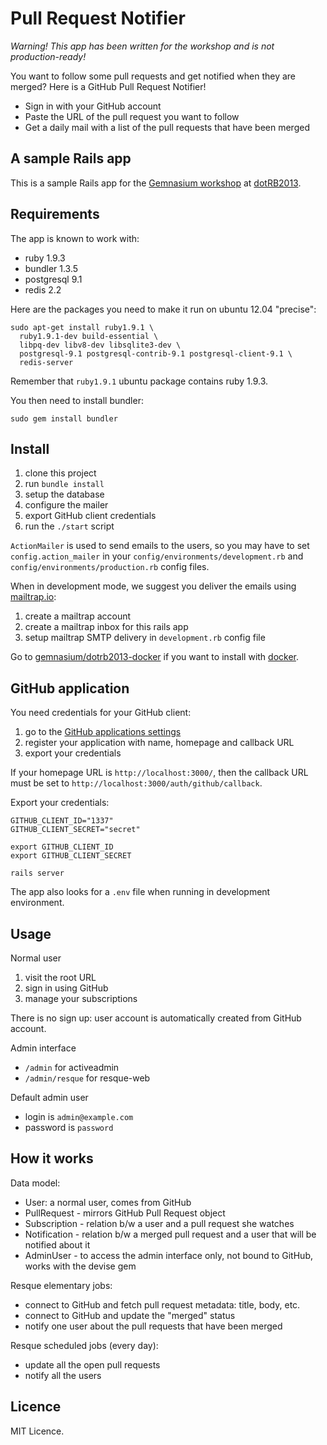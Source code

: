 Pull Request Notifier
=====================

*Warning! This app has been written for the workshop and is not production-ready!*

You want to follow some pull requests and get notified when they are merged? Here is a GitHub Pull Request Notifier!

* Sign in with your GitHub account
* Paste the URL of the pull request you want to follow
* Get a daily mail with a list of the pull requests that have been merged

A sample Rails app
------------------

This is a sample Rails app for the [Gemnasium workshop](http://www.dotrb.eu/workshops#gemnasium) at [dotRB2013](http://www.dotrb.eu/).

Requirements
------------

The app is known to work with:

* ruby 1.9.3
* bundler 1.3.5
* postgresql 9.1
* redis 2.2

Here are the packages you need to make it run on ubuntu 12.04 "precise":

```
sudo apt-get install ruby1.9.1 \
  ruby1.9.1-dev build-essential \
  libpq-dev libv8-dev libsqlite3-dev \
  postgresql-9.1 postgresql-contrib-9.1 postgresql-client-9.1 \
  redis-server
```

Remember that `ruby1.9.1` ubuntu package contains ruby 1.9.3.

You then need to install bundler:

```
sudo gem install bundler
```

Install
-------

1. clone this project
1. run `bundle install`
1. setup the database
1. configure the mailer
1. export GitHub client credentials
1. run the `./start` script

`ActionMailer` is used to send emails to the users, so you may have to set `config.action_mailer` in your `config/environments/development.rb` and `config/environments/production.rb` config files.

When in development mode, we suggest you deliver the emails using [mailtrap.io](http://mailtrap.io):

1. create a mailtrap account
1. create a mailtrap inbox for this rails app
1. setup mailtrap SMTP delivery in `development.rb` config file

Go to [gemnasium/dotrb2013-docker](https://github.com/gemnasium/dotrb2013-docker) if you want to install with [docker](http://docker.io).

GitHub application
------------------

You need credentials for your GitHub client:

1. go to the [GitHub applications settings](https://github.com/settings/applications)
1. register your application with name, homepage and callback URL
1. export your credentials

If your homepage URL is `http://localhost:3000/`, then the callback URL must be set to `http://localhost:3000/auth/github/callback`.

Export your credentials:

```
GITHUB_CLIENT_ID="1337"
GITHUB_CLIENT_SECRET="secret"

export GITHUB_CLIENT_ID
export GITHUB_CLIENT_SECRET

rails server
```

The app also looks for a `.env` file when running in development environment.

Usage
-----

Normal user

1. visit the root URL
1. sign in using GitHub
1. manage your subscriptions

There is no sign up: user account is automatically created from GitHub account.

Admin interface

* `/admin` for activeadmin
* `/admin/resque` for resque-web

Default admin user

* login is `admin@example.com`
* password is `password`

How it works
------------

Data model:

* User: a normal user, comes from GitHub
* PullRequest - mirrors GitHub Pull Request object
* Subscription - relation b/w a user and a pull request she watches
* Notification - relation b/w a merged pull request and a user that will be notified about it
* AdminUser - to access the admin interface only, not bound to GitHub, works with the devise gem

Resque elementary jobs:

* connect to GitHub and fetch pull request metadata: title, body, etc.
* connect to GitHub and update the "merged" status
* notify one user about the pull requests that have been merged

Resque scheduled jobs (every day):

* update all the open pull requests
* notify all the users

Licence
-------

MIT Licence.

